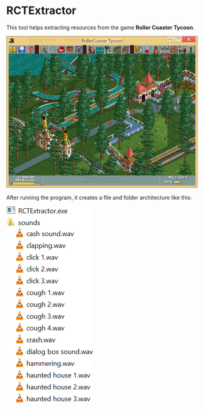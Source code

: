 # RCTExtractor
This tool helps extracting resources from the game **Roller Coaster Tycoon**.

![Screenshot of Roller Coaster Tycoon](https://raw.githubusercontent.com/0xFEEDC0DE64/RCTExtractor/master/rct.png)

After running the program, it creates a file and folder architecture like this:

![File and folder architecture](https://raw.githubusercontent.com/0xFEEDC0DE64/RCTExtractor/master/tree.png)
